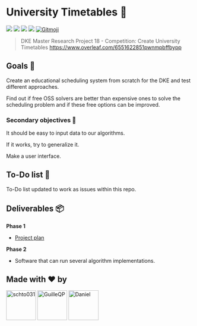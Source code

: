 # University Timetables 📅

![](https://img.shields.io/badge/-Maastricht_University-blue?style=flat-square) ![](https://img.shields.io/badge/field-AI-green?style=flat-square) ![](https://img.shields.io/badge/made_with-Python-red?style=flat-square) ![](https://img.shields.io/badge/docs-Markdown-lightblue?style=flat-square) <a href="https://gitmoji.carloscuesta.me"> <img src="https://img.shields.io/badge/gitmoji-%20😜%20😍-FFDD67.svg?style=flat-square" alt="Gitmoji"></a>

>DKE Master Research Project 18 - Competition: Create University Timetables
https://www.overleaf.com/6551622851pwnmpbffbypp
## Goals 🥇
Create an educational scheduling system from scratch for the DKE and test different approaches.

Find out if free OSS solvers are better than expensive ones to solve the scheduling problem and if these free options can be improved.

### Secondary objectives 🥈
It should be easy to input data to our algorithms.

If it works, try to generalize it.

Make a user interface.

## To-Do list 📑
To-Do list updated to work as issues within this repo.

## Deliverables 📦
**Phase 1**
- [Project plan](MRP_Timetabling_at_DKE_PPlan.pdf)

**Phase 2**
- Software that can run several algorithm implementations.

## Made with ❤ by

<a href="https://github.com/pdisbeschl"><img src="https://avatars1.githubusercontent.com/u/11519995?s=400&v=4" title="schto031" width="80" height="80"></a>   <a href="https://github.com/GuilleQP"><img src="https://avatars0.githubusercontent.com/u/36505071?s=400&v=4" title="GuilleQP" width="80" height="80"></a>   <a href="https://github.com/Dexter192"><img src="https://avatars2.githubusercontent.com/u/15359953?s=460&v=4" title="Daniel" width="81" height="80"></a>
